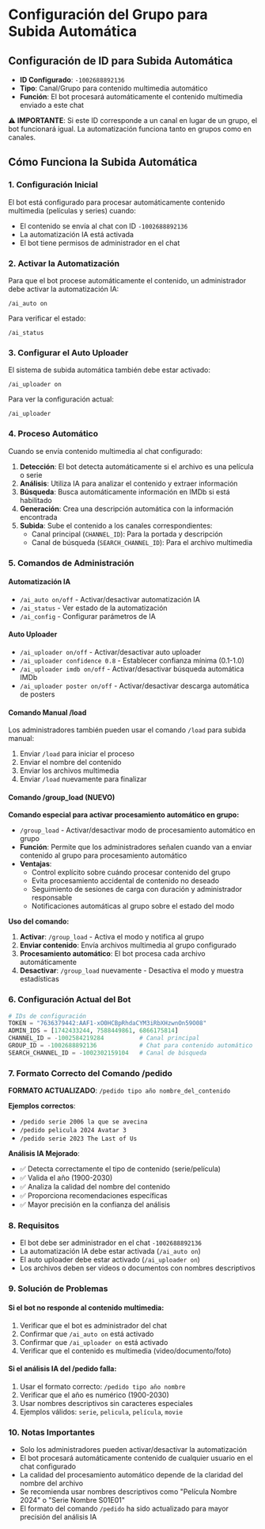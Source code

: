 # Configuración del Grupo para Subida Automática

## Configuración de ID para Subida Automática
- **ID Configurado**: `-1002688892136`
- **Tipo**: Canal/Grupo para contenido multimedia automático
- **Función**: El bot procesará automáticamente el contenido multimedia enviado a este chat

⚠️ **IMPORTANTE**: Si este ID corresponde a un canal en lugar de un grupo, el bot funcionará igual. La automatización funciona tanto en grupos como en canales.

## Cómo Funciona la Subida Automática

### 1. Configuración Inicial
El bot está configurado para procesar automáticamente contenido multimedia (películas y series) cuando:
- El contenido se envía al chat con ID `-1002688892136`
- La automatización IA está activada
- El bot tiene permisos de administrador en el chat

### 2. Activar la Automatización
Para que el bot procese automáticamente el contenido, un administrador debe activar la automatización IA:

```
/ai_auto on
```

Para verificar el estado:
```
/ai_status
```

### 3. Configurar el Auto Uploader
El sistema de subida automática también debe estar activado:

```
/ai_uploader on
```

Para ver la configuración actual:
```
/ai_uploader
```

### 4. Proceso Automático
Cuando se envía contenido multimedia al chat configurado:

1. **Detección**: El bot detecta automáticamente si el archivo es una película o serie
2. **Análisis**: Utiliza IA para analizar el contenido y extraer información
3. **Búsqueda**: Busca automáticamente información en IMDb si está habilitado
4. **Generación**: Crea una descripción automática con la información encontrada
5. **Subida**: Sube el contenido a los canales correspondientes:
   - Canal principal (`CHANNEL_ID`): Para la portada y descripción
   - Canal de búsqueda (`SEARCH_CHANNEL_ID`): Para el archivo multimedia

### 5. Comandos de Administración

#### Automatización IA
- `/ai_auto on/off` - Activar/desactivar automatización IA
- `/ai_status` - Ver estado de la automatización
- `/ai_config` - Configurar parámetros de IA

#### Auto Uploader
- `/ai_uploader on/off` - Activar/desactivar auto uploader
- `/ai_uploader confidence 0.8` - Establecer confianza mínima (0.1-1.0)
- `/ai_uploader imdb on/off` - Activar/desactivar búsqueda automática IMDb
- `/ai_uploader poster on/off` - Activar/desactivar descarga automática de posters

#### Comando Manual /load
Los administradores también pueden usar el comando `/load` para subida manual:
1. Enviar `/load` para iniciar el proceso
2. Enviar el nombre del contenido
3. Enviar los archivos multimedia
4. Enviar `/load` nuevamente para finalizar

#### Comando /group_load (NUEVO)
**Comando especial para activar procesamiento automático en grupo:**
- `/group_load` - Activar/desactivar modo de procesamiento automático en grupo
- **Función**: Permite que los administradores señalen cuando van a enviar contenido al grupo para procesamiento automático
- **Ventajas**:
  - Control explícito sobre cuándo procesar contenido del grupo
  - Evita procesamiento accidental de contenido no deseado
  - Seguimiento de sesiones de carga con duración y administrador responsable
  - Notificaciones automáticas al grupo sobre el estado del modo

**Uso del comando:**
1. **Activar**: `/group_load` - Activa el modo y notifica al grupo
2. **Enviar contenido**: Envía archivos multimedia al grupo configurado
3. **Procesamiento automático**: El bot procesa cada archivo automáticamente
4. **Desactivar**: `/group_load` nuevamente - Desactiva el modo y muestra estadísticas

### 6. Configuración Actual del Bot

```python
# IDs de configuración
TOKEN = "7636379442:AAF1-xO0HCBpRhdaCYM3iRbXHzwnOn59O08"
ADMIN_IDS = [1742433244, 7588449861, 6866175814]
CHANNEL_ID = -1002584219284          # Canal principal
GROUP_ID = -1002688892136            # Chat para contenido automático
SEARCH_CHANNEL_ID = -1002302159104   # Canal de búsqueda
```

### 7. Formato Correcto del Comando /pedido

**FORMATO ACTUALIZADO**: `/pedido tipo año nombre_del_contenido`

**Ejemplos correctos**:
- `/pedido serie 2006 la que se avecina`
- `/pedido pelicula 2024 Avatar 3`
- `/pedido serie 2023 The Last of Us`

**Análisis IA Mejorado**:
- ✅ Detecta correctamente el tipo de contenido (serie/película)
- ✅ Valida el año (1900-2030)
- ✅ Analiza la calidad del nombre del contenido
- ✅ Proporciona recomendaciones específicas
- ✅ Mayor precisión en la confianza del análisis

### 8. Requisitos
- El bot debe ser administrador en el chat `-1002688892136`
- La automatización IA debe estar activada (`/ai_auto on`)
- El auto uploader debe estar activado (`/ai_uploader on`)
- Los archivos deben ser videos o documentos con nombres descriptivos

### 9. Solución de Problemas

#### Si el bot no responde al contenido multimedia:
1. Verificar que el bot es administrador del chat
2. Confirmar que `/ai_auto on` está activado
3. Confirmar que `/ai_uploader on` está activado
4. Verificar que el contenido es multimedia (video/documento/foto)

#### Si el análisis IA del /pedido falla:
1. Usar el formato correcto: `/pedido tipo año nombre`
2. Verificar que el año es numérico (1900-2030)
3. Usar nombres descriptivos sin caracteres especiales
4. Ejemplos válidos: `serie`, `pelicula`, `película`, `movie`

### 10. Notas Importantes
- Solo los administradores pueden activar/desactivar la automatización
- El bot procesará automáticamente contenido de cualquier usuario en el chat configurado
- La calidad del procesamiento automático depende de la claridad del nombre del archivo
- Se recomienda usar nombres descriptivos como "Película Nombre 2024" o "Serie Nombre S01E01"
- El formato del comando `/pedido` ha sido actualizado para mayor precisión del análisis IA
